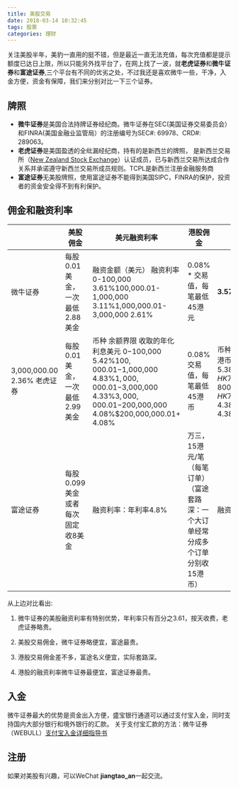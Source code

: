 ```yaml
---
title: 美股交易
date: 2018-03-14 10:32:45
tags: 股票
categories: 理财
---
```


关注美股半年，美豹一直用的挺不错，但是最近一直无法充值，每次充值都是提示额度已达日上限，所以只能另外找平台了，在网上找了一波，就**老虎证券**和**微牛证券**和**富途证券**,三个平台有不同的优劣之处，不过我还是喜欢微牛一些，干净，入金方便，资金有保障，我们来分别对比一下三个证券。
<!--more-->

## 牌照

- **微牛证券**是美国合法持牌证券经纪商。微牛证券在SEC(美国证券交易委员会）和FINRA(美国金融业监管局）的注册编号为SEC#: 69978、CRD#: 289063。
- **老虎证券**是美国盈透的全纰漏经纪商，持有的是新西兰的牌照， 是新西兰交易所（[New Zealand Stock Exchange](https://m.nzx.com/services/market-participants/find-a-participant)）认证成员，已与新西兰交易所达成合作关系并承诺遵守新西兰交易所成员规则。TCPL是新西兰注册金融服务商
- **富途证券**无美股牌照，使用富途证券不能得到美国SIPC，FINRA的保护，投资者的资金安全得不到有利保护。

## 佣金和融资利率

|                               | 美股佣金                         | 美元融资利率                                                 | 港股佣金                                                     | 港股融资利率                                                 |
| ----------------------------- | -------------------------------- | ------------------------------------------------------------ | ------------------------------------------------------------ | ------------------------------------------------------------ |
| 微牛证券                      | 每股0.01美金，一次最低2.88美金   | 融资金额（美元） 融资利率0-100,000      3.61%100,000.01-1,000,000  3.11%1,000,000.01-3,000,000  2.61% | 0.08% * 交易值，每笔最低45港元                               | **3.57%**                                                    |
| 3,000,000.00   2.36% 老虎证券 | 每股0.01美金，一次最低2.99美金   | 币种 余额界限 收取的年化利息美元 $0-$100,000 5.42%$100,000.01-$1,000,000 4.83%$1,000,000.01-$3,000,000 4.33%$3,000,000.01-$200,000,000 4.08%$200,000,000.01+ 4.08% | 0.08% 交易值，每笔最低45港币                                 | 币种 余额界限 收取的年化利息港币 HK$0-HK$780,000 5.38%HK$780,000.01-HK$7,800,000 4.88%HK$7,800,000.01-HK$780,000,000 4.38%HK$780,000,000.01+ 4.38% |
| 富途证券                      | 每股0.099美金或者每次固定收8美金 | 融资利率：年利率4.8%                                         | 万三，15港元/笔（每笔订单）（富途套路深：一个大订单经常分成多个订单分别收15港币） | 融资利率：6.8%                                               |

从上边对比看出:

1. 微牛证券的美股融资利率有特别优势，年利率只有百分之3.61，按天收费，老虎证券略贵。


2. 美股交易佣金，微牛证券略便宜，富途最贵。
3. 港股交易佣金差不多，富途名义便宜，实际套路深。
4. 港股的融资利率微牛证券最便宜，富途证券最贵。

## 入金

微牛证券最大的优势是资金出入方便，盛宝银行通道可以通过支付宝入金，同时支持国内大部分银行和境外银行的汇款。
关于支付宝汇款的方法：微牛证券（WEBULL）[支付宝入金详细指导书](http://www.webullhome.com/zhifubao/)

## 注册
如果对美股有兴趣，可以WeChat **jiangtao_an**一起交流。